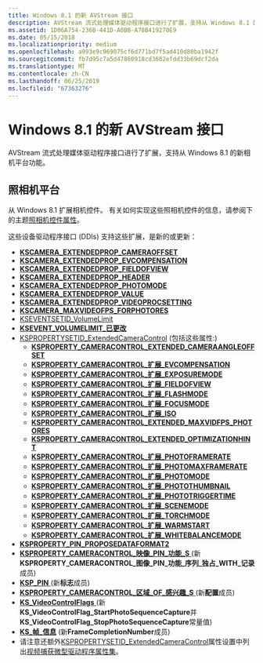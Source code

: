 ```yaml
---
title: Windows 8.1 的新 AVStream 接口
description: AVStream 流式处理媒体驱动程序接口进行了扩展，支持从 Windows 8.1 的新相机平台功能。
ms.assetid: 1D06A754-236B-441D-A0BB-A78B419270E9
ms.date: 05/15/2018
ms.localizationpriority: medium
ms.openlocfilehash: a993e9c969075cf6d771bd7f5ad410d80ba1942f
ms.sourcegitcommit: fb7d95c7a5d47860918cd3602efdd33b69dcf2da
ms.translationtype: MT
ms.contentlocale: zh-CN
ms.lasthandoff: 06/25/2019
ms.locfileid: "67363276"
---
```

# <a name="new-avstream-interfaces-for-windows-81"></a>Windows 8.1 的新 AVStream 接口


AVStream 流式处理媒体驱动程序接口进行了扩展，支持从 Windows 8.1 的新相机平台功能。

## <a name="camera-platform"></a>照相机平台


从 Windows 8.1 扩展相机控件。 有关如何实现这些照相机控件的信息，请参阅下的主题[照相机控件属性](camera-control-properties.md)。

这些设备驱动程序接口 (DDIs) 支持这些扩展，是新的或更新：

-   [**KSCAMERA\_EXTENDEDPROP\_CAMERAOFFSET**](https://docs.microsoft.com/windows-hardware/drivers/ddi/content/ksmedia/ns-ksmedia-tagkscamera_extendedprop_cameraoffset)
-   [**KSCAMERA\_EXTENDEDPROP\_EVCOMPENSATION**](https://docs.microsoft.com/windows-hardware/drivers/ddi/content/ksmedia/ns-ksmedia-tagkscamera_extendedprop_evcompensation)
-   [**KSCAMERA\_EXTENDEDPROP\_FIELDOFVIEW**](https://docs.microsoft.com/windows-hardware/drivers/ddi/content/ksmedia/ns-ksmedia-tagkscamera_extendedprop_fieldofview)
-   [**KSCAMERA\_EXTENDEDPROP\_HEADER**](https://docs.microsoft.com/windows-hardware/drivers/ddi/content/ksmedia/ns-ksmedia-tagkscamera_extendedprop_header)
-   [**KSCAMERA\_EXTENDEDPROP\_PHOTOMODE**](https://docs.microsoft.com/windows-hardware/drivers/ddi/content/ksmedia/ns-ksmedia-tagkscamera_extendedprop_photomode)
-   [**KSCAMERA\_EXTENDEDPROP\_VALUE**](https://docs.microsoft.com/windows-hardware/drivers/ddi/content/ksmedia/ns-ksmedia-tagkscamera_extendedprop_value)
-   [**KSCAMERA\_EXTENDEDPROP\_VIDEOPROCSETTING**](https://docs.microsoft.com/windows-hardware/drivers/ddi/content/ksmedia/ns-ksmedia-tagkscamera_extendedprop_videoprocsetting)
-   [**KSCAMERA\_MAXVIDEOFPS\_FORPHOTORES**](https://docs.microsoft.com/windows-hardware/drivers/ddi/content/ksmedia/ns-ksmedia-tagkscamera_maxvideofps_forphotores)
-   [KSEVENTSETID\_VolumeLimit](https://docs.microsoft.com/windows-hardware/drivers/stream/kseventsetid-volumelimit)
-   [**KSEVENT\_VOLUMELIMIT\_已更改**](https://docs.microsoft.com/windows-hardware/drivers/stream/ksevent-volumelimit-changed)
-   [KSPROPERTYSETID\_ExtendedCameraControl](https://docs.microsoft.com/windows-hardware/drivers/stream/kspropertysetid-extendedcameracontrol) (包括这些属性:)
    -   [**KSPROPERTY\_CAMERACONTROL\_EXTENDED\_CAMERAANGLEOFFSET**](https://docs.microsoft.com/windows-hardware/drivers/stream/ksproperty-cameracontrol-extended-cameraangleoffset)
    -   [**KSPROPERTY\_CAMERACONTROL\_扩展\_EVCOMPENSATION**](https://docs.microsoft.com/windows-hardware/drivers/stream/ksproperty-cameracontrol-extended-evcompensation)
    -   [**KSPROPERTY\_CAMERACONTROL\_扩展\_EXPOSUREMODE**](https://docs.microsoft.com/windows-hardware/drivers/stream/ksproperty-cameracontrol-extended-exposuremode)
    -   [**KSPROPERTY\_CAMERACONTROL\_扩展\_FIELDOFVIEW**](https://docs.microsoft.com/windows-hardware/drivers/stream/ksproperty-cameracontrol-extended-fieldofview)
    -   [**KSPROPERTY\_CAMERACONTROL\_扩展\_FLASHMODE**](https://docs.microsoft.com/windows-hardware/drivers/stream/ksproperty-cameracontrol-extended-flashmode)
    -   [**KSPROPERTY\_CAMERACONTROL\_扩展\_FOCUSMODE**](https://docs.microsoft.com/windows-hardware/drivers/stream/ksproperty-cameracontrol-extended-focusmode)
    -   [**KSPROPERTY\_CAMERACONTROL\_扩展\_ISO**](https://docs.microsoft.com/windows-hardware/drivers/stream/ksproperty-cameracontrol-extended-iso)
    -   [**KSPROPERTY\_CAMERACONTROL\_EXTENDED\_MAXVIDFPS\_PHOTORES**](https://docs.microsoft.com/windows-hardware/drivers/stream/ksproperty-cameracontrol-extended-maxvidfps-photores)
    -   [**KSPROPERTY\_CAMERACONTROL\_EXTENDED\_OPTIMIZATIONHINT**](https://docs.microsoft.com/windows-hardware/drivers/stream/ksproperty-cameracontrol-extended-optimizationhint)
    -   [**KSPROPERTY\_CAMERACONTROL\_扩展\_PHOTOFRAMERATE**](https://docs.microsoft.com/windows-hardware/drivers/stream/ksproperty-cameracontrol-extended-photoframerate)
    -   [**KSPROPERTY\_CAMERACONTROL\_扩展\_PHOTOMAXFRAMERATE**](https://docs.microsoft.com/windows-hardware/drivers/stream/ksproperty-cameracontrol-extended-photomaxframerate)
    -   [**KSPROPERTY\_CAMERACONTROL\_扩展\_PHOTOMODE**](https://docs.microsoft.com/windows-hardware/drivers/stream/ksproperty-cameracontrol-extended-photomode)
    -   [**KSPROPERTY\_CAMERACONTROL\_扩展\_PHOTOTHUMBNAIL**](https://docs.microsoft.com/windows-hardware/drivers/stream/ksproperty-cameracontrol-extended-photothumbnail)
    -   [**KSPROPERTY\_CAMERACONTROL\_扩展\_PHOTOTRIGGERTIME**](https://docs.microsoft.com/windows-hardware/drivers/stream/ksproperty-cameracontrol-extended-phototriggertime)
    -   [**KSPROPERTY\_CAMERACONTROL\_扩展\_SCENEMODE**](https://docs.microsoft.com/windows-hardware/drivers/stream/ksproperty-cameracontrol-extended-scenemode)
    -   [**KSPROPERTY\_CAMERACONTROL\_扩展\_TORCHMODE**](https://docs.microsoft.com/windows-hardware/drivers/stream/ksproperty-cameracontrol-extended-torchmode)
    -   [**KSPROPERTY\_CAMERACONTROL\_扩展\_WARMSTART**](https://docs.microsoft.com/windows-hardware/drivers/stream/ksproperty-cameracontrol-extended-warmstart)
    -   [**KSPROPERTY\_CAMERACONTROL\_扩展\_WHITEBALANCEMODE**](https://docs.microsoft.com/windows-hardware/drivers/stream/ksproperty-cameracontrol-extended-whitebalancemode)
-   [**KSPROPERTY\_PIN\_PROPOSEDATAFORMAT2**](https://docs.microsoft.com/windows-hardware/drivers/stream/ksproperty-pin-proposedataformat2)
-   [**KSPROPERTY\_CAMERACONTROL\_映像\_PIN\_功能\_S** ](https://docs.microsoft.com/windows-hardware/drivers/ddi/content/ksmedia/ns-ksmedia-ksproperty_cameracontrol_image_pin_capability_s) (新**KSPROPERTY\_CAMERACONTROL\_图像\_PIN\_功能\_序列\_独占\_WITH\_记录**成员)
-   [**KSP\_PIN** ](https://docs.microsoft.com/windows-hardware/drivers/ddi/content/ks/ns-ks-ksp_pin) (新**标志**成员)
-   [**KSPROPERTY\_CAMERACONTROL\_区域\_OF\_感兴趣\_S** ](https://docs.microsoft.com/windows-hardware/drivers/ddi/content/ksmedia/ns-ksmedia-ksproperty_cameracontrol_region_of_interest_s) (新**配置**成员)
-   [**KS\_VideoControlFlags** ](https://docs.microsoft.com/windows-hardware/drivers/ddi/content/ksmedia/ne-ksmedia-ks_videocontrolflags) (新**KS\_VideoControlFlag\_StartPhotoSequenceCapture**并**KS\_VideoControlFlag\_StopPhotoSequenceCapture**常量值)
-   [**KS\_帧\_信息**](https://docs.microsoft.com/windows-hardware/drivers/ddi/content/ksmedia/ns-ksmedia-tagks_frame_info) (新**FrameCompletionNumber**成员)
-   请注意还额外[KSPROPERTYSETID\_ExtendedCameraControl](https://docs.microsoft.com/windows-hardware/drivers/stream/kspropertysetid-extendedcameracontrol)属性设置中列出[视频捕获微型驱动程序属性集](https://docs.microsoft.com/windows-hardware/drivers/stream/video-capture-minidriver-property-sets)。

 

 




